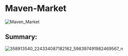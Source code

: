 # Maven-Market
![Maven_Market](https://github.com/longbui23/Maven-Market/assets/112489957/b955b8c9-f9c4-4f05-bc73-32ddd92fec46)

## Summary:
![358913540_224334087182162_598397491982469567_n](https://github.com/longbui23/Maven-Market/assets/112489957/b587c0fb-e187-4f6e-84eb-9a911425b100)

